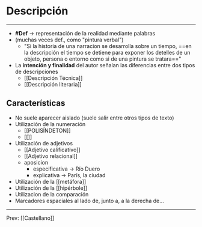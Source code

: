 # Descripción
___
- **#Def** -> representación de la realidad mediante palabras  
- (muchas veces def., como "pintura verbal")  
	- "Si la historia de una narracion se desarrolla sobre un tiempo, ==en la descripción el tiempo se detiene para exponer los detelles de un objeto, persona o entorno como si de una pintura se tratara=="  
- La **intención y finalidad** del autor señalan las diferencias entre dos tipos de descripciones  
	- [[Descripción Técnica]]  
	- [[Descripción literaria]]

## Características
- No suele aparecer aislado
	(suele salir entre otros tipos de texto)
- Utilización de la numeración
	- [[POLISÍNDETON]]
	- [[]]
- Utilización de adjetivos
	- [[Adjetivo calificativo]]
	- [[Adjetivo relacional]]
	- aposicion
		- especificativa -> Río Duero
		- explicativa -> París, la ciudad
- Utilización de la [[metáfora]]
- Utilización de la [[hipérbole]]
- Utilizacion de la comparación
- Marcadores espaciales
	al lado de, junto a, a la derecha de...

---
Prev: [[Castellano]]
